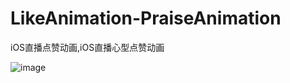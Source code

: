 # LikeAnimation-PraiseAnimation
iOS直播点赞动画,iOS直播心型点赞动画

![image](https://github.com/songxing10000/LikeAnimation-PraiseAnimation/blob/master/LikeAnimation-PraiseAnimation.gif)
